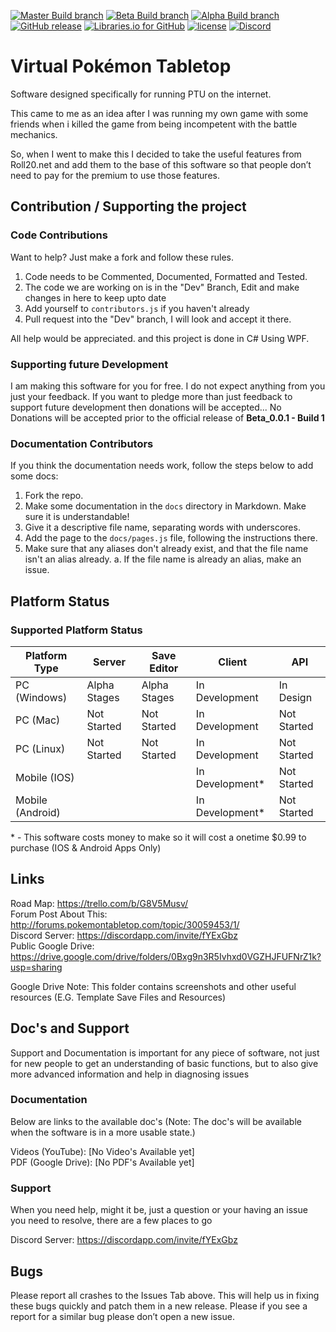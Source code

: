 [![Master Build branch](https://img.shields.io/appveyor/ci/TasmanLeach/virtual-pokemon-tabletop-2/master.svg?label=Master%20Build)](https://ci.appveyor.com/project/TasmanLeach/virtual-pokemon-tabletop-2)
[![Beta Build branch](https://img.shields.io/appveyor/ci/TasmanLeach/virtual-pokemon-tabletop-2/Beta.svg?label=Beta%20Build)](https://ci.appveyor.com/project/TasmanLeach/virtual-pokemon-tabletop-2)
[![Alpha Build branch](https://img.shields.io/appveyor/ci/TasmanLeach/virtual-pokemon-tabletop-2/Alpha.svg?label=Alpha%20Build)](https://ci.appveyor.com/project/TasmanLeach/virtual-pokemon-tabletop-2)
[![GitHub release](https://img.shields.io/github/release/Virtual-PTU/Virtual-Pokemon-Tabletop/all.svg?label=Latest%20Version)](https://github.com/Virtual-PTU/Virtual-Pokemon-Tabletop/releases)
[![Libraries.io for GitHub](https://img.shields.io/librariesio/github/Virtual-PTU/Virtual-Pokemon-Tabletop.svg)](https://github.com/Virtual-PTU/Virtual-Pokemon-Tabletop)
[![license](https://img.shields.io/github/license/Virtual-PTU/virtual-pokemon-tabletop.svg?label=Licence)](https://github.com/Virtual-PTU/Virtual-Pokemon-Tabletop/blob/master/LICENSE)
[![Discord](https://img.shields.io/discord/277549582961868800.svg?colorB=7289DA&label=Discord)](https://discord.gg/fYExGbz)


# Virtual Pokémon Tabletop
Software designed specifically for running PTU on the internet.  

This came to me as an idea after I was running my own game with some friends when i killed the game from being incompetent with the battle mechanics.  

So, when I went to make this I decided to take the useful features from Roll20.net and add them to the base of this software so that people don’t need to pay for the premium to use those features.

## Contribution / Supporting the project
### Code Contributions
Want to help? Just make a fork and follow these rules.

1. Code needs to be Commented, Documented, Formatted and Tested.
2. The code we are working on is in the "Dev" Branch, Edit and make changes in here to keep upto date
3. Add yourself to `contributors.js` if you haven't already
4. Pull request into the "Dev" branch, I will look and accept it there.

All help would be appreciated. and this project is done in C# Using WPF.
### Supporting future Development
I am making this software for you for free. I do not expect anything from you just your feedback. If you want to pledge more than just feedback to support future development then donations will be accepted... No Donations will be accepted prior to the official release of **Beta_0.0.1 - Build 1**

### Documentation Contributors
If you think the documentation needs work, follow the steps below to add some docs:

1. Fork the repo.
2. Make some documentation in the `docs` directory in Markdown. Make sure it is understandable!
3. Give it a descriptive file name, separating words with underscores.
4. Add the page to the `docs/pages.js` file, following the instructions there.
5. Make sure that any aliases don't already exist, and that the file name isn't an alias already.
  a. If the file name is already an alias, make an issue.

## Platform Status

### Supported Platform Status
| Platform Type   | Server       | Save Editor   | Client         | API           |
|-----------------|--------------|---------------|----------------|---------------|
| PC (Windows)    | Alpha Stages | Alpha Stages  |In Development  | In Design     |
| PC (Mac)        | Not Started  | Not Started   |In Development  | Not Started   |
| PC (Linux)      | Not Started  | Not Started   |In Development  | Not Started   |
| Mobile (IOS)    |              |               |In Development\*| Not Started   |
| Mobile (Android)|              |               |In Development\*| Not Started   |

\* - This software costs money to make so it will cost a onetime $0.99 to purchase (IOS & Android Apps Only)

## Links
Road Map: https://trello.com/b/G8V5Musv/  
Forum Post About This: http://forums.pokemontabletop.com/topic/30059453/1/  
Discord Server: https://discordapp.com/invite/fYExGbz  
Public Google Drive: https://drive.google.com/drive/folders/0Bxg9n3R5Ivhxd0VGZHJFUFNrZ1k?usp=sharing 

Google Drive Note: This folder contains screenshots and other useful resources (E.G. Template Save Files and Resources)

## Doc's and Support
Support and Documentation is important for any piece of software, not just for new people to get an understanding of basic functions, but to also give more advanced information and help in diagnosing issues

### Documentation
Below are links to the available doc's (Note: The doc's will be available when the software is in a more usable state.)

Videos (YouTube): [No Video's Available yet]  
PDF (Google Drive): [No PDF's Available yet]

### Support
When you need help, might it be, just a question or your having an issue you need to resolve, there are a few places to go

Discord Server: https://discordapp.com/invite/fYExGbz

## Bugs
Please report all crashes to the Issues Tab above. This will help us in fixing these bugs quickly and patch them in a new release. Please if you see a report for a similar bug please don’t open a new issue.

